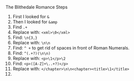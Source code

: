 The Blithedale Romance Steps
1. First I looked for `&`
2. Then I looked for `&amp`
3. Find `.+`
4. Replace with: `<xml>\0</xml>`
5. Find: `\n{3,}`
6. Replace with: `\n\n`
7. Find: `^ +` to get rid of spaces in front of Roman Numerals.
8. Find: `^(.+?)(\n\n)`
9. Replace with: `<p>\1</p>\2`
10. Find: `<p>([A-Z]+\..+?)</p>`
11. Replace with: `</chapter>\n\n<chapter><title>\1</title>`
11.  